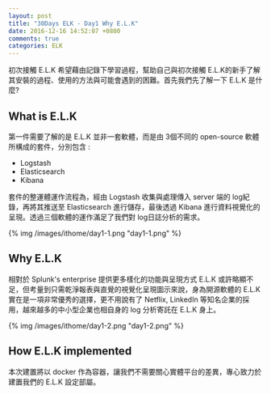 ```yaml
---
layout: post
title: "30Days ELK - Day1 Why E.L.K"
date: 2016-12-16 14:52:07 +0800
comments: true
categories: ELK
---
```


初次接觸 E.L.K 希望藉由記錄下學習過程，幫助自己與初次接觸 E.L.K的新手了解其安裝的過程、使用的方法與可能會遇到的困難。首先我們先了解一下 E.L.K 是什麼?
<!--more-->

## What is E.L.K

第一件需要了解的是 E.L.K 並非一套軟體，而是由 3個不同的 open-source 軟體所構成的套件，分別包含 :
>
- Logstash
- Elasticsearch
- Kibana

套件的整運體運作流程為，經由 Logstash 收集與處理傳入 server 端的 log紀錄，再將其推送至 Elasticsearch 進行儲存，最後透過 Kibana 進行資料視覺化的呈現。透過三個軟體的運作滿足了我們對 log日誌分析的需求。

{% img /images/ithome/day1-1.png "day1-1.png" %}

## Why E.L.K

相對於 Splunk's enterprise 提供更多樣化的功能與呈現方式 E.L.K 或許略顯不足，但考量到只需乾淨報表與直覺的視覺化呈現圖示來說，身為開源軟體的 E.L.K 實在是一項非常優秀的選擇，更不用說有了 Netflix, LinkedIn 等知名企業的採用，越來越多的中小型企業也相自身的 log 分析寄託在 E.L.K 身上。

{% img /images/ithome/day1-2.png "day1-2.png" %}

## How E.L.K implemented

本次建置將以 docker 作為容器，讓我們不需要關心實體平台的差異，專心致力於建置我們的 E.L.K 設定部屬。